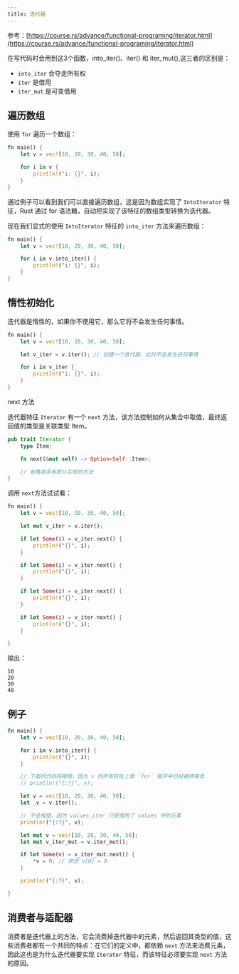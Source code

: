 ```yaml
---
title: 迭代器
---
```


参考：[https://course.rs/advance/functional-programing/iterator.html](https://course.rs/advance/functional-programing/iterator.html)


在写代码时会用到这3个函数，into_iter()、iter() 和 iter_mut(),这三者的区别是：
- `into_iter` 会夺走所有权
- `iter` 是借用
- `iter_mut` 是可变借用

## 遍历数组
使用 `for` 遍历一个数组：
```rust
fn main() {
    let v = vec![10, 20, 30, 40, 50];

    for i in v {
        println!("i: {}", i);
    }
}
```
通过例子可以看到我们可以直接遍历数组，这是因为数组实现了 `IntoIterator` 特征，Rust 通过 for 语法糖，自动把实现了该特征的数组类型转换为迭代器。

现在我们显式的使用 `IntoIterator` 特征的 `into_iter` 方法来遍历数组：
```rust
fn main() {
    let v = vec![10, 20, 30, 40, 50];

    for i in v.into_iter() {
        println!("i: {}", i);
    }
}
```

## 惰性初始化
迭代器是惰性的，如果你不使用它，那么它将不会发生任何事情。

```rust
fn main() {
    let v = vec![10, 20, 30, 40, 50];

    let v_iter = v.iter(); // 创建一个迭代器，此时不会发生任何事情

    for i in v_iter {
        println!("i: {}", i);
    }
}
```

next 方法

迭代器特征 `Iterator` 有一个 `next` 方法，该方法控制如何从集合中取值，最终返回值的类型是关联类型 Item。
```rust
pub trait Iterator {
    type Item;

    fn next(&mut self) -> Option<Self::Item>;

    // 省略其余有默认实现的方法
}
```
调用 `next`方法试试看：
```rust
fn main() {
    let v = vec![10, 20, 30, 40, 50];

    let mut v_iter = v.iter();

    if let Some(i) = v_iter.next() {
        println!("{}", i);
    }

    if let Some(i) = v_iter.next() {
        println!("{}", i);
    }

    if let Some(i) = v_iter.next() {
        println!("{}", i);
    }

    if let Some(i) = v_iter.next() {
        println!("{}", i);
    }

}
```
输出：
```shell
10
20
30
40
```

## 例子

```rust
fn main() {
    let v = vec![10, 20, 30, 40, 50];

    for i in v.into_iter() {
        println!("{}", i);
    }

    // 下面的代码将报错，因为 v 的所有权在上面 `for` 循环中已经被转移走
    // println!("{:?}", v);

    let v = vec![10, 20, 30, 40, 50];
    let _v = v.iter();

    // 不会报错，因为 values_iter 只是借用了 values 中的元素
    println!("{:?}", v);

    let mut v = vec![10, 20, 30, 40, 50];
    let mut v_iter_mut = v.iter_mut();

    if let Some(v) = v_iter_mut.next() {
        *v = 0; // 修改 v[0] = 0
    }

    println!("{:?}", v);

}
```


## 消费者与适配器

消费者是迭代器上的方法，它会消费掉迭代器中的元素，然后返回其类型的值，这些消费者都有一个共同的特点：在它们的定义中，都依赖 `next` 方法来消费元素，因此这也是为什么迭代器要实现 `Iterator` 特征，而该特征必须要实现 `next` 方法的原因。
